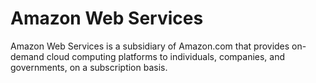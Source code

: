# Amazon Web Services

Amazon Web Services is a subsidiary of Amazon.com that provides on-demand cloud computing platforms to individuals, companies, and governments, on a subscription basis.
